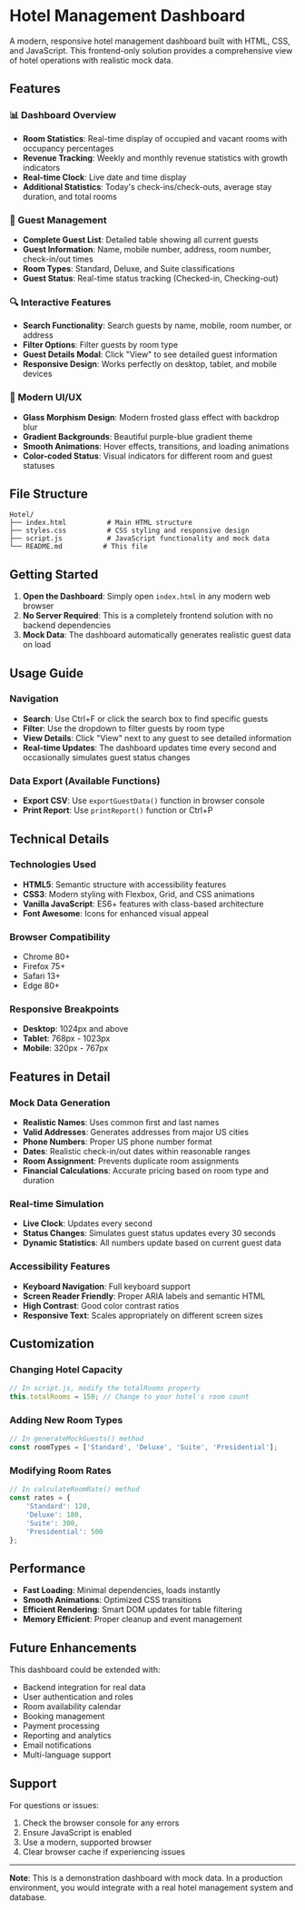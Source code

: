 # Hotel Management Dashboard

A modern, responsive hotel management dashboard built with HTML, CSS, and JavaScript. This frontend-only solution provides a comprehensive view of hotel operations with realistic mock data.

## Features

### 📊 Dashboard Overview
- **Room Statistics**: Real-time display of occupied and vacant rooms with occupancy percentages
- **Revenue Tracking**: Weekly and monthly revenue statistics with growth indicators
- **Real-time Clock**: Live date and time display
- **Additional Statistics**: Today's check-ins/check-outs, average stay duration, and total rooms

### 👥 Guest Management
- **Complete Guest List**: Detailed table showing all current guests
- **Guest Information**: Name, mobile number, address, room number, check-in/out times
- **Room Types**: Standard, Deluxe, and Suite classifications
- **Guest Status**: Real-time status tracking (Checked-in, Checking-out)

### 🔍 Interactive Features
- **Search Functionality**: Search guests by name, mobile, room number, or address
- **Filter Options**: Filter guests by room type
- **Guest Details Modal**: Click "View" to see detailed guest information
- **Responsive Design**: Works perfectly on desktop, tablet, and mobile devices

### 🎨 Modern UI/UX
- **Glass Morphism Design**: Modern frosted glass effect with backdrop blur
- **Gradient Backgrounds**: Beautiful purple-blue gradient theme
- **Smooth Animations**: Hover effects, transitions, and loading animations
- **Color-coded Status**: Visual indicators for different room and guest statuses

## File Structure

```
Hotel/
├── index.html          # Main HTML structure
├── styles.css          # CSS styling and responsive design
├── script.js           # JavaScript functionality and mock data
└── README.md          # This file
```

## Getting Started

1. **Open the Dashboard**: Simply open `index.html` in any modern web browser
2. **No Server Required**: This is a completely frontend solution with no backend dependencies
3. **Mock Data**: The dashboard automatically generates realistic guest data on load

## Usage Guide

### Navigation
- **Search**: Use Ctrl+F or click the search box to find specific guests
- **Filter**: Use the dropdown to filter guests by room type
- **View Details**: Click "View" next to any guest to see detailed information
- **Real-time Updates**: The dashboard updates time every second and occasionally simulates guest status changes

### Data Export (Available Functions)
- **Export CSV**: Use `exportGuestData()` function in browser console
- **Print Report**: Use `printReport()` function or Ctrl+P

## Technical Details

### Technologies Used
- **HTML5**: Semantic structure with accessibility features
- **CSS3**: Modern styling with Flexbox, Grid, and CSS animations
- **Vanilla JavaScript**: ES6+ features with class-based architecture
- **Font Awesome**: Icons for enhanced visual appeal

### Browser Compatibility
- Chrome 80+
- Firefox 75+
- Safari 13+
- Edge 80+

### Responsive Breakpoints
- **Desktop**: 1024px and above
- **Tablet**: 768px - 1023px
- **Mobile**: 320px - 767px

## Features in Detail

### Mock Data Generation
- **Realistic Names**: Uses common first and last names
- **Valid Addresses**: Generates addresses from major US cities
- **Phone Numbers**: Proper US phone number format
- **Dates**: Realistic check-in/out dates within reasonable ranges
- **Room Assignment**: Prevents duplicate room assignments
- **Financial Calculations**: Accurate pricing based on room type and duration

### Real-time Simulation
- **Live Clock**: Updates every second
- **Status Changes**: Simulates guest status updates every 30 seconds
- **Dynamic Statistics**: All numbers update based on current guest data

### Accessibility Features
- **Keyboard Navigation**: Full keyboard support
- **Screen Reader Friendly**: Proper ARIA labels and semantic HTML
- **High Contrast**: Good color contrast ratios
- **Responsive Text**: Scales appropriately on different screen sizes

## Customization

### Changing Hotel Capacity
```javascript
// In script.js, modify the totalRooms property
this.totalRooms = 150; // Change to your hotel's room count
```

### Adding New Room Types
```javascript
// In generateMockGuests() method
const roomTypes = ['Standard', 'Deluxe', 'Suite', 'Presidential'];
```

### Modifying Room Rates
```javascript
// In calculateRoomRate() method
const rates = {
    'Standard': 120,
    'Deluxe': 180,
    'Suite': 300,
    'Presidential': 500
};
```

## Performance
- **Fast Loading**: Minimal dependencies, loads instantly
- **Smooth Animations**: Optimized CSS transitions
- **Efficient Rendering**: Smart DOM updates for table filtering
- **Memory Efficient**: Proper cleanup and event management

## Future Enhancements

This dashboard could be extended with:
- Backend integration for real data
- User authentication and roles
- Room availability calendar
- Booking management
- Payment processing
- Reporting and analytics
- Email notifications
- Multi-language support

## Support

For questions or issues:
1. Check the browser console for any errors
2. Ensure JavaScript is enabled
3. Use a modern, supported browser
4. Clear browser cache if experiencing issues

---

**Note**: This is a demonstration dashboard with mock data. In a production environment, you would integrate with a real hotel management system and database.
